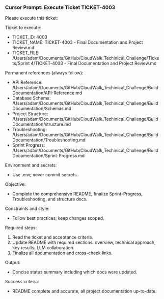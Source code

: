### Cursor Prompt: Execute Ticket TICKET-4003

Please execute this ticket:

Ticket to execute:
- TICKET_ID: 4003
- TICKET_NAME: TICKET-4003 - Final Documentation and Project Review.md
- TICKET_FILE: /Users/adam/Documents/GitHub/CloudWalk_Techinical_Challenge/Tickets/Sprint 4/TICKET-4003 - Final Documentation and Project Review.md

Permanent references (always follow):
- API Reference: /Users/adam/Documents/GitHub/CloudWalk_Techinical_Challenge/Build Documentation/API-Reference.md
- Database Schema: /Users/adam/Documents/GitHub/CloudWalk_Techinical_Challenge/Build Documentation/Schemas.md
- Project Structure: /Users/adam/Documents/GitHub/CloudWalk_Techinical_Challenge/Build Documentation/structure.md
- Troubleshooting: /Users/adam/Documents/GitHub/CloudWalk_Techinical_Challenge/Build Documentation/Troubleshooting.md
- Sprint Progress: /Users/adam/Documents/GitHub/CloudWalk_Techinical_Challenge/Build Documentation/Sprint-Progress.md

Environment and secrets:
- Use .env; never commit secrets.

Objective:
- Complete the comprehensive README, finalize Sprint-Progress, Troubleshooting, and structure docs.

Constraints and style:
- Follow best practices; keep changes scoped.

Required steps:
1) Read the ticket and acceptance criteria.
2) Update README with required sections: overview, technical approach, key results, LLM collaboration.
3) Finalize all documentation and cross-check links.

Output:
- Concise status summary including which docs were updated.

Success criteria:
- README complete and accurate; all project documentation up-to-date. 